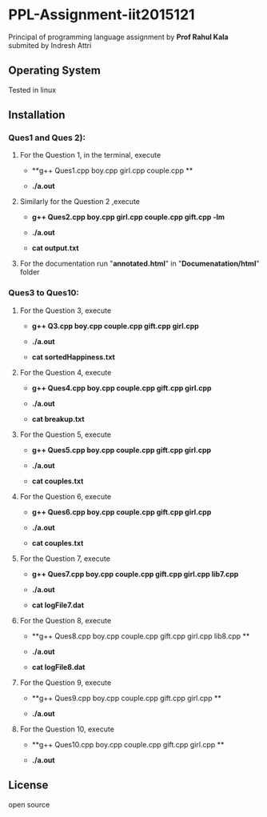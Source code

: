 # PPL-Assignment-iit2015121
Principal of programming language assignment  by **Prof Rahul Kala**  submited by Indresh Attri
## Operating System
Tested in linux 
## Installation
### Ques1 and Ques 2):
1. For the Question 1, in the terminal, execute  
  
   - **g++ Ques1.cpp boy.cpp girl.cpp couple.cpp **
  
   - **./a.out**

2. Similarly for the Question 2 ,execute

   - **g++ Ques2.cpp boy.cpp girl.cpp couple.cpp gift.cpp -lm**
  
   - **./a.out**
  
   - **cat output.txt**

3. For the documentation run "**annotated.html**" in "**Documenatation/html**" folder

### Ques3 to Ques10:
1. For the Question 3, execute
  
   - **g++ Q3.cpp boy.cpp couple.cpp gift.cpp girl.cpp**
  
   - **./a.out**
   
   - **cat sortedHappiness.txt**
   
2. For the Question 4, execute
  
   - **g++ Ques4.cpp boy.cpp couple.cpp gift.cpp girl.cpp**
  
   - **./a.out**
   
   - **cat breakup.txt** 
   
3. For the Question 5, execute
  
   - **g++ Ques5.cpp boy.cpp couple.cpp gift.cpp girl.cpp**
  
   - **./a.out**
   
   - **cat couples.txt** 
   
4. For the Question 6, execute
  
   - **g++ Ques6.cpp boy.cpp couple.cpp gift.cpp girl.cpp**
  
   - **./a.out**
   
   - **cat couples.txt** 
 
 5. For the Question 7, execute
  
    - **g++ Ques7.cpp boy.cpp couple.cpp gift.cpp girl.cpp lib7.cpp**
  
    - **./a.out**
   
     - **cat logFile7.dat** 
 
 6. For the Question 8, execute
  
    - **g++ Ques8.cpp boy.cpp couple.cpp gift.cpp girl.cpp lib8.cpp **
  
    - **./a.out**
   
    - **cat logFile8.dat** 
 
 7. For the Question 9, execute
  
    - **g++ Ques9.cpp boy.cpp couple.cpp gift.cpp girl.cpp **
  
    - **./a.out**
   
 
  7. For the Question 10, execute
  
     - **g++ Ques10.cpp boy.cpp couple.cpp gift.cpp girl.cpp **
  
      - **./a.out**
    
  
## License
open source
